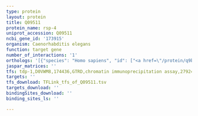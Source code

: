 ```yaml
---
type: protein
layout: protein
title: Q09511
protein_name: rsp-4
uniprot_accession: Q09511
ncbi_gene_id: '173915'
organism: Caenorhabditis elegans
function: target gene
number_of_interactions: '1'
orthologs: '[{"species": "Homo sapiens", "id": ["<a href=\"/protein/q9brl6\">Q9BRL6</a>", "<a href=\"/protein/q01130\">Q01130</a>"]}, {"species": "Mus musculus", "id": ["<a href=\"/protein/q62093\">Q62093</a>"]}, {"species": "Rattus norvegicus", "id": ["<a href=\"/protein/q6pdu1\">Q6PDU1</a>"]}, {"species": "Drosophila melanogaster", "id": ["<a href=\"/protein/q9v3t8\">Q9V3T8</a>"]}, {"species": "Danio rerio", "id": ["<a href=\"/protein/q7zv13\">Q7ZV13</a>", "<a href=\"/protein/q6nzt9\">Q6NZT9</a>"]}]'
jaspar_matrices: ''
tfs: tdp-1,D0VWM8,174436,GTRD,chromatin immunoprecipitation assay,27924024%5Buid%5D,No
targets: ''
tfs_download: TFLink_tfs_of_Q09511.tsv
targets_download: ''
bindingSites_download: ''
binding_sites_ls: ''

---
```

